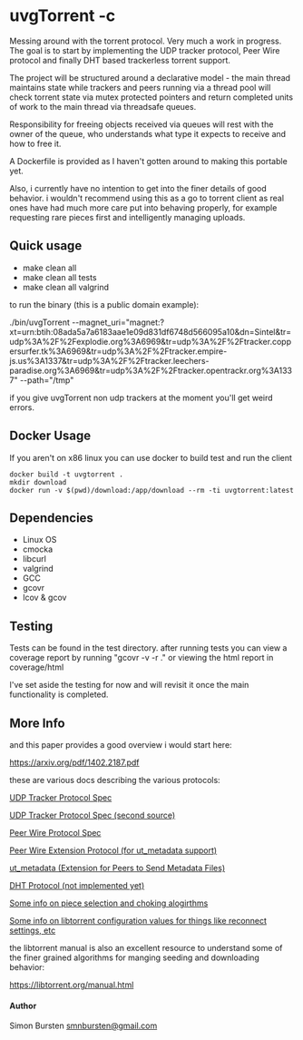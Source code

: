 # uvgTorrent -c

Messing around with the torrent protocol. Very much a work in progress. The goal is to start by implementing the UDP tracker protocol, Peer Wire protocol and finally DHT based trackerless torrent support.

The project will be structured around a declarative model - the main thread maintains state while trackers and peers running via a thread pool will check torrent state via mutex protected pointers and return completed units of work to the main thread via threadsafe queues. 

Responsibility for freeing objects received via queues will rest with the owner of the queue, who understands what type it expects to receive and how to free it.

A Dockerfile is provided as I haven't gotten around to making this portable yet.

Also, i currently have no intention to get into the finer details of good behavior. i wouldn't recommend using this as a go to torrent client as real ones have had much more care put into behaving properly, for example requesting rare pieces first and intelligently managing uploads.


## Quick usage

* make clean all
* make clean all tests
* make clean all valgrind

to run the binary (this is a public domain example):

./bin/uvgTorrent --magnet_uri="magnet:?xt=urn:btih:08ada5a7a6183aae1e09d831df6748d566095a10&dn=Sintel&tr=udp%3A%2F%2Fexplodie.org%3A6969&tr=udp%3A%2F%2Ftracker.coppersurfer.tk%3A6969&tr=udp%3A%2F%2Ftracker.empire-js.us%3A1337&tr=udp%3A%2F%2Ftracker.leechers-paradise.org%3A6969&tr=udp%3A%2F%2Ftracker.opentrackr.org%3A1337" --path="/tmp"

if you give uvgTorrent non udp trackers at the moment you'll get weird errors.

## Docker Usage

If you aren't on x86 linux you can use docker to build test and run the client

```
docker build -t uvgtorrent .
mkdir download
docker run -v $(pwd)/download:/app/download --rm -ti uvgtorrent:latest
```

## Dependencies

- Linux OS
- cmocka
- libcurl
- valgrind
- GCC
- gcovr
- lcov & gcov

## Testing
Tests can be found in the test directory. after running tests you can view a coverage report by running "gcovr -v -r ." or viewing the html report in coverage/html

I've set aside the testing for now and will revisit it once the main functionality is completed.


## More Info

and this paper provides a good overview i would start here:

https://arxiv.org/pdf/1402.2187.pdf

these are various docs describing the various protocols:

[UDP Tracker Protocol Spec](https://www.libtorrent.org/udp_tracker_protocol.html)

[UDP Tracker Protocol Spec (second source)](http://xbtt.sourceforge.net/udp_tracker_protocol.html)

[Peer Wire Protocol Spec](https://wiki.theory.org/index.php/BitTorrentSpecification#Peer_wire_protocol_.28TCP.29)

[Peer Wire Extension Protocol (for ut_metadata support)](https://www.libtorrent.org/extension_protocol.html)

[ut_metadata (Extension for Peers to Send Metadata Files)](http://www.bittorrent.org/beps/bep_0009.html)

[DHT Protocol (not implemented yet)](https://www.bittorrent.org/beps/bep_0005.html)

[Some info on piece selection and choking alogirthms](http://bittorrent.org/bittorrentecon.pdf)

[Some info on libtorrent configuration values for things like reconnect settings, etc](https://www.libtorrent.org/reference-Settings.html)

the libtorrent manual is also an excellent resource to understand some of the finer grained algorithms for manging seeding and downloading behavior:

https://libtorrent.org/manual.html


#### Author

Simon Bursten <smnbursten@gmail.com>
